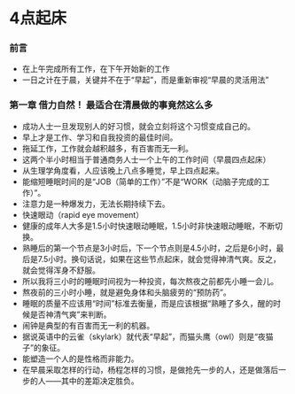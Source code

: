 # 4点起床
### 前言
- 在上午完成所有工作，在下午开始新的工作
- 一日之计在于晨，关键并不在于“早起”，而是重新审视“早晨的灵活用法”

### 第一章 借力自然！ 最适合在清晨做的事竟然这么多
- 成功人士一旦发现别人的好习惯，就会立刻将这个习惯变成自己的。
- 早上才是工作、学习和自我投资的最佳时间。
- 拖延工作，工作就会越积越多，有百害而无一利。
- 这两个半小时相当于普通商务人士一个上午的工作时间（早晨四点起床）
- 从生理学角度看，人应该晚上八点多睡觉，早上四点起来。
- 能缩短睡眠时间的是“JOB（简单的工作）”不是“WORK（动脑子完成的工作）”。
- 注意力是一种爆发力，无法长期持续下去。
- 快速眼动（rapid eye movement）
- 健康的成年人大多是1.5小时快速眼动睡眠，1.5小时非快速眼动睡眠，不断切换。
- 熟睡后的第一个节点是3小时后，下一个节点则是4.5小时，之后是6小时，最后是7.5小时。换句话说，如果在这些节点起床，就会觉得神清气爽。反之，就会觉得浑身不舒服。
- 所以我将三小时的睡眠时间视为一种投资，每次熬夜之前都先小睡一会儿。
- 熬夜前的三小时小睡，就是避免身体和头脑疲劳的“预防药”。
- 睡眠的质量不应该用“时间”标准去衡量，而是应该根据“熟睡了多久，醒的时候是否神清气爽”来判断。
- 闹钟是典型的有百害而无一利的机器。
- 据说英语中的云雀（skylark）就代表“早起”，而猫头鹰（owl）则是“夜猫子”的象征。
- 能塑造一个人的是性格而非能力。
- 在早晨采取怎样的行动，杨程怎样的习惯，是做抢先一步的人，还是做落后一步的人——其中的差距决定胜负。
